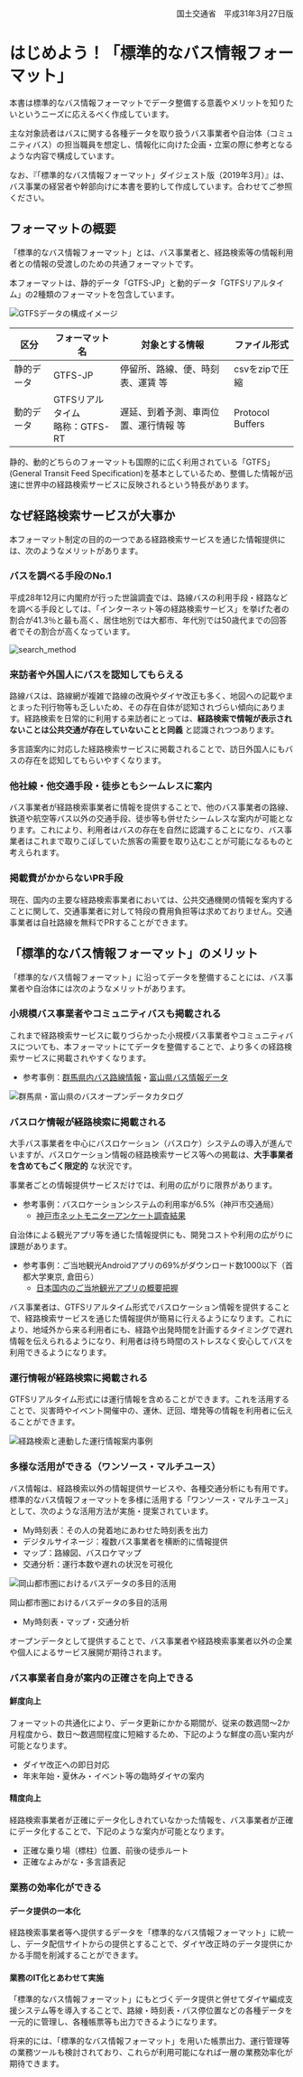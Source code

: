 <div class="only-print" style="text-align: right;">国土交通省　平成31年3月27日版</div>

# はじめよう！「標準的なバス情報フォーマット」

本書は標準的なバス情報フォーマットでデータ整備する意義やメリットを知りたいというニーズに応えるべく作成しています。

主な対象読者はバスに関する各種データを取り扱うバス事業者や自治体（コミュニティバス）の担当職員を想定し、情報化に向けた企画・立案の際に参考となるような内容で構成しています。

なお、『「標準的なバス情報フォーマット」ダイジェスト版（2019年3月）』は、バス事業の経営者や幹部向けに本書を要約して作成しています。合わせてご参照ください。

## フォーマットの概要

「標準的なバス情報フォーマット」とは、バス事業者と、経路検索等の情報利用者との情報の受渡しのための共通フォーマットです。

本フォーマットは、静的データ「GTFS-JP」と動的データ「GTFSリアルタイム」の2種類のフォーマットを包含しています。

![GTFSデータの構成イメージ](images/gtfs_package.png)

| 区分 | フォーマット名 | 対象とする情報 | ファイル形式|
| ------ | ------- | --------- | ---- |
| 静的データ | GTFS-JP  | 停留所、路線、便、時刻表、運賃 等| csvをzipで圧縮  |
| 動的データ | GTFSリアルタイム<br />略称：GTFS-RT | 遅延、到着予測、車両位置、運行情報 等 | Protocol Buffers |

静的、動的どちらのフォーマットも国際的に広く利用されている「GTFS」(General
Transit Feed Specification)を基本としているため、整備した情報が迅速に世界中の経路検索サービスに反映されるという特長があります。



## なぜ経路検索サービスが大事か

本フォーマット制定の目的の一つである経路検索サービスを通じた情報提供には、次のようなメリットがあります。

### バスを調べる手段のNo.1

平成28年12月に内閣府が行った世論調査では、路線バスの利用手段・経路などを調べる手段としては、「インターネット等の経路検索サービス」を挙げた者の割合が41.3％と最も高く、居住地別では大都市、年代別では50歳代までの回答者でその割合が高くなっています。

![search_method](images/search_method.png)



### 来訪者や外国人にバスを認知してもらえる

路線バスは、路線網が複雑で路線の改廃やダイヤ改正も多く、地図への記載やまとまった刊行物等も乏しいため、その存在自体が認知されづらい傾向にあります。経路検索を日常的に利用する来訪者にとっては、**経路検索で情報が表示されないことは公共交通が存在していないことと同義** と認識されつつあります。

多言語案内に対応した経路検索サービスに掲載されることで、訪日外国人にもバスの存在を認知してもらいやすくなります。

### 他社線・他交通手段・徒歩ともシームレスに案内

バス事業者が経路検索事業者に情報を提供することで、他のバス事業者の路線、鉄道や航空等バス以外の交通手段、徒歩等も併せたシームレスな案内が可能となります。これにより、利用者はバスの存在を自然に認識することになり、バス事業者はこれまで取りこぼしていた旅客の需要を取り込むことが可能になるものと考えられます。

### 掲載費がかからないPR手段

現在、国内の主要な経路検索事業者においては、公共交通機関の情報を案内することに関して、交通事業者に対して特段の費用負担等は求めておりません。交通事業者は自社路線を無料でPRすることができます。



## 「標準的なバス情報フォーマット」のメリット

「標準的なバス情報フォーマット」に沿ってデータを整備することには、バス事業者や自治体には次のようなメリットがあります。

### 小規模バス事業者やコミュニティバスも掲載される

これまで経路検索サービスに載りづらかった小規模バス事業者やコミュニティバスについても、本フォーマットにてデータを整備することで、より多くの経路検索サービスに掲載されやすくなります。

* 参考事例：[群馬県内バス路線情報](https://gma.jcld.jp/GMA_OPENDATA/)・[富山県バス情報データ](http://opendata.pref.toyama.jp/pages/gtfs_jp.htm)

[]()![群馬県・富山県のバスオープンデータカタログ](images/gunma_toyama_data_list.png)

### バスロケ情報が経路検索に掲載される

大手バス事業者を中心にバスロケーション（バスロケ）システムの導入が進んでいますが、バスロケーション情報の経路検索サービス等への掲載は、**大手事業者を含めてもごく限定的** な状況です。

事業者ごとの情報提供サービスだけでは、利用の広がりに限界があります。

- 参考事例：バスロケーションシステムの利用率が6.5%（神戸市交通局）
  - [神戸市ネットモニターアンケート調査結果](https://kobecity-monitor.jp/articles/39/attaches/2017070302netquestion.pdf)

自治体による観光アプリ等を通じた情報提供にも、開発コストや利用の広がりに課題があります。

- 参考事例：ご当地観光Androidアプリの69%がダウンロード数1000以下（首都大学東京, 倉田ら）
  - [日本国内のご当地観光アプリの概要把握](http://www.comp.tmu.ac.jp/kurata/research/YKurataMAokiHAi-STI15spring.pdf)

バス事業者は、GTFSリアルタイム形式でバスロケーション情報を提供することで、経路検索サービスを通じた情報提供が簡易に行えるようになります。これにより、地域外から来る利用者にも、経路や出発時間を計画するタイミングで遅れ情報を伝えられるようになり、利用者は待ち時間のストレスなく安心してバスを利用できるようになります。

### 運行情報が経路検索に掲載される

GTFSリアルタイム形式には運行情報を含めることができます。これを活用することで、災害時やイベント開催中の、運休、迂回、増発等の情報を利用者に伝えることができます。

![経路検索と連動した運行情報案内事例](images/alert.png)

### 多様な活用ができる（ワンソース・マルチユース）

バス情報は、経路検索以外の情報提供サービスや、各種交通分析にも有用です。標準的なバス情報フォーマットを多様に活用する「ワンソース・マルチユース」として、次のような活用方法が実施・提案されています。

* My時刻表：その人の発着地にあわせた時刻表を出力
* デジタルサイネージ：複数バス事業者を横断的に情報提供
* マップ：路線図、バスロケマップ
* 交通分析：運行本数や遅れの状況を可視化

![岡山都市圏におけるバスデータの多目的活用](images/multiuse.png)

岡山都市圏におけるバスデータの多目的活用

* My時刻表・マップ・交通分析

オープンデータとして提供することで、バス事業者や経路検索事業者以外の企業や個人によるサービス展開が期待されます。

### バス事業者自身が案内の正確さを向上できる

#### 鮮度向上

フォーマットの共通化により、データ更新にかかる期間が、従来の数週間～2か月程度から、数日～数週間程度に短縮するため、下記のような鮮度の高い案内が可能となります。

* ダイヤ改正への即日対応
* 年末年始・夏休み・イベント等の臨時ダイヤの案内

#### 精度向上

経路検索事業者が正確にデータ化しきれていなかった情報を、バス事業者が正確にデータ化することで、下記のような案内が可能となります。

* 正確な乗り場（標柱）位置、前後の徒歩ルート
* 正確なよみがな・多言語表記

### 業務の効率化ができる

#### データ提供の一本化

経路検索事業者等へ提供するデータを「標準的なバス情報フォーマット」に統一し、データ配信サイトからの提供とすることで、ダイヤ改正時のデータ提供にかかる手間を削減することができます。

#### 業務のIT化とあわせて実施

「標準的なバス情報フォーマット」にもとづくデータ提供と併せてダイヤ編成支援システム等を導入することで、路線・時刻表・バス停位置などの各種データを一元的に管理し、各種帳票等も出力できるようになります。

将来的には、「標準的なバス情報フォーマット」を用いた帳票出力、運行管理等の業務ツールも検討されており、これらが利用可能になれば一層の業務効率化が期待できます。
